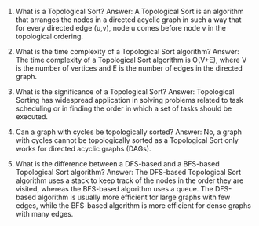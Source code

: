 1. What is a Topological Sort?
Answer: A Topological Sort is an algorithm that arranges the nodes in a directed acyclic graph in such a way that for every directed edge (u,v), node u comes before node v in the topological ordering.

2. What is the time complexity of a Topological Sort algorithm?
Answer: The time complexity of a Topological Sort algorithm is O(V+E), where V is the number of vertices and E is the number of edges in the directed graph.

3. What is the significance of a Topological Sort?
Answer: Topological Sorting has widespread application in solving problems related to task scheduling or in finding the order in which a set of tasks should be executed.

4. Can a graph with cycles be topologically sorted?
Answer: No, a graph with cycles cannot be topologically sorted as a Topological Sort only works for directed acyclic graphs (DAGs).

5. What is the difference between a DFS-based and a BFS-based Topological Sort algorithm?
Answer: The DFS-based Topological Sort algorithm uses a stack to keep track of the nodes in the order they are visited, whereas the BFS-based algorithm uses a queue. The DFS-based algorithm is usually more efficient for large graphs with few edges, while the BFS-based algorithm is more efficient for dense graphs with many edges.